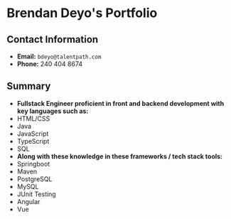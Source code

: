 # Brendan Deyo's Portfolio

## Contact Information
* **Email:** `bdeyo@talentpath.com`
* **Phone:** 240 404 8674

## Summary
* **Fullstack Engineer proficient in front and backend development with key languages such as:**
* HTML/CSS
* Java
* JavaScript
* TypeScript
* SQL
* **Along with these knowledge in these frameworks / tech stack tools:**
* Springboot 
* Maven
* PostgreSQL
* MySQL
* JUnit Testing
* Angular
* Vue
